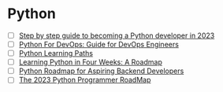 # Python

- [ ] [Step by step guide to becoming a Python developer in 2023](https://roadmap.sh/python)
- [ ] [Python For DevOps: Guide for DevOps Engineers](https://devopscube.com/python-for-devops/)
- [ ] [Python Learning Paths](https://realpython.com/learning-paths/)
- [ ] [Learning Python in Four Weeks: A Roadmap](https://www.kdnuggets.com/2023/02/learning-python-four-weeks-roadmap.html)
- [ ] [Python Roadmap for Aspiring Backend Developers](https://www.linkedin.com/pulse/python-roadmap-aspiring-backend-developers-elshad-karimov/)
- [ ] [The 2023 Python Programmer RoadMap](https://medium.com/javarevisited/the-2022-python-programmer-roadmap-bafb365071a3)
